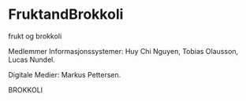 # FruktandBrokkoli
frukt og brokkoli

Medlemmer
Informasjonssystemer: Huy Chi Nguyen, Tobias Olausson, Lucas Nundel.

Digitale Medier: Markus Pettersen.

BROKKOLI
